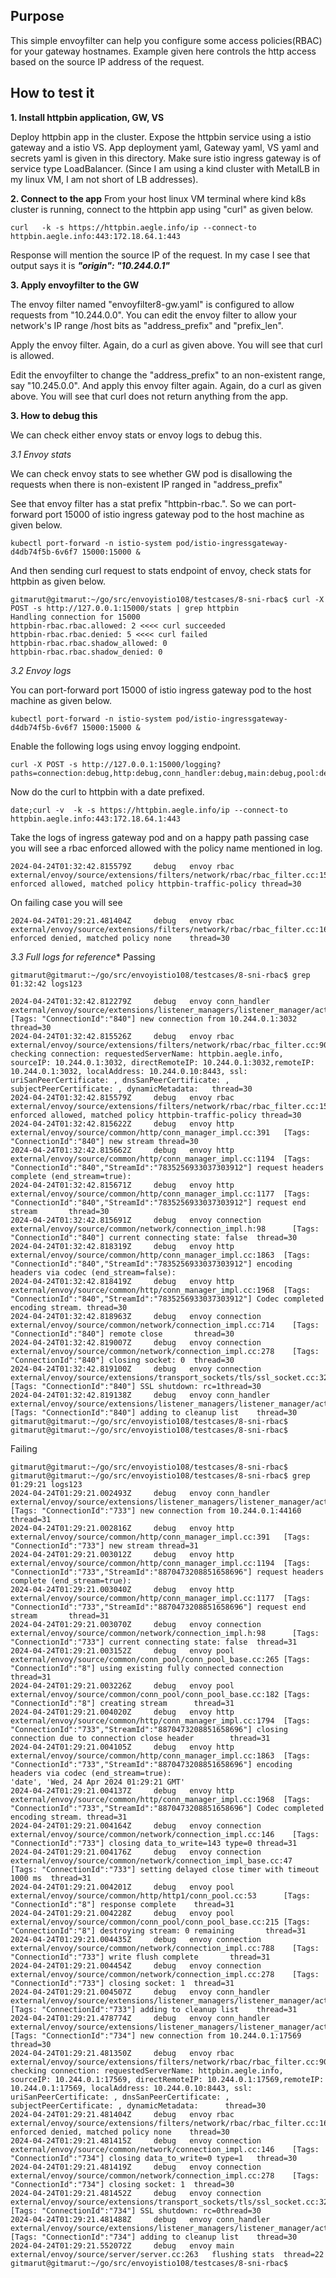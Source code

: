 ## Purpose

This simple envoyfilter can help you configure some access policies(RBAC) for your gateway hostnames. Example given here controls the http access based on the source IP address of the request.

## How to test it

**1. Install httpbin application, GW, VS**

Deploy httpbin app in the cluster. Expose the httpbin service using a istio gateway and a istio VS. App deployment yaml, Gateway yaml, VS yaml and secrets yaml is given in this directory. Make sure istio ingress gateway is of service type LoadBalancer. (Since I am using a kind cluster with MetalLB in my linux VM, I am not short of LB addresses).

**2. Connect to the app**
From your host linux VM terminal where kind k8s cluster is running, connect to the httpbin  app using "curl" as given below.

    curl   -k -s https://httpbin.aegle.info/ip --connect-to httpbin.aegle.info:443:172.18.64.1:443

Response will mention the source IP of the request. In my case I see that output says it is ***"origin": "10.244.0.1"***

**3. Apply envoyfilter to the GW**

The envoy filter named "envoyfilter8-gw.yaml" is configured to allow requests from "10.244.0.0". You can edit the envoy filter to allow your network's IP range /host bits as "address_prefix" and "prefix_len".

Apply the envoy filter. Again, do a curl as given above. You will see that curl is allowed.

Edit the envoyfilter to change the "address_prefix" to an non-existent range, say "10.245.0.0". And apply this envoy filter again.  Again, do a curl as given above. You will see that curl does not return anything from the app.

**3. How to debug this**

We can check either envoy stats or envoy logs to debug this.

*3.1 Envoy stats*

We can check envoy stats to see whether GW pod is disallowing the requests when there is non-existent IP ranged in "address_prefix"

See that envoy filter has a stat prefix "httpbin-rbac.". So we can port-forward port 15000 of istio ingress gateway pod to the host machine as given below.

    kubectl port-forward -n istio-system pod/istio-ingressgateway-d4db74f5b-6v6f7 15000:15000 &
And then sending curl request to stats endpoint of envoy, check stats for httpbin as given below.

    gitmarut@gitmarut:~/go/src/envoyistio108/testcases/8-sni-rbac$ curl -X POST -s http://127.0.0.1:15000/stats | grep httpbin
    Handling connection for 15000
    httpbin-rbac.rbac.allowed: 2 <<<< curl succeeded
    httpbin-rbac.rbac.denied: 5 <<<< curl failed
    httpbin-rbac.rbac.shadow_allowed: 0
    httpbin-rbac.rbac.shadow_denied: 0

*3.2 Envoy logs*

You can port-forward port 15000 of istio ingress gateway pod to the host machine as given below.

    kubectl port-forward -n istio-system pod/istio-ingressgateway-d4db74f5b-6v6f7 15000:15000 &

Enable the following logs using envoy logging endpoint.

    curl -X POST -s http://127.0.0.1:15000/logging?paths=connection:debug,http:debug,conn_handler:debug,main:debug,pool:debug,rbac:debug

Now do the curl to httpbin with a date prefixed.

    date;curl -v  -k -s https://httpbin.aegle.info/ip --connect-to httpbin.aegle.info:443:172.18.64.1:443

Take the logs of ingress gateway pod and on a happy path passing case you will see a rbac enforced allowed with the policy name mentioned in log.

    2024-04-24T01:32:42.815579Z     debug   envoy rbac external/envoy/source/extensions/filters/network/rbac/rbac_filter.cc:156     enforced allowed, matched policy httpbin-traffic-policy thread=30

On failing case you will see 

    2024-04-24T01:29:21.481404Z     debug   envoy rbac external/envoy/source/extensions/filters/network/rbac/rbac_filter.cc:168     enforced denied, matched policy none    thread=30

*3.3 Full logs for reference**
Passing 

    gitmarut@gitmarut:~/go/src/envoyistio108/testcases/8-sni-rbac$ grep 01:32:42 logs123
    
    2024-04-24T01:32:42.812279Z     debug   envoy conn_handler external/envoy/source/extensions/listener_managers/listener_manager/active_tcp_listener.cc:159       [Tags: "ConnectionId":"840"] new connection from 10.244.0.1:3032       thread=30
    2024-04-24T01:32:42.815526Z     debug   envoy rbac external/envoy/source/extensions/filters/network/rbac/rbac_filter.cc:90      checking connection: requestedServerName: httpbin.aegle.info, sourceIP: 10.244.0.1:3032, directRemoteIP: 10.244.0.1:3032,remoteIP: 10.244.0.1:3032, localAddress: 10.244.0.10:8443, ssl: uriSanPeerCertificate: , dnsSanPeerCertificate: , subjectPeerCertificate: , dynamicMetadata:   thread=30
    2024-04-24T01:32:42.815579Z     debug   envoy rbac external/envoy/source/extensions/filters/network/rbac/rbac_filter.cc:156     enforced allowed, matched policy httpbin-traffic-policy thread=30
    2024-04-24T01:32:42.815622Z     debug   envoy http external/envoy/source/common/http/conn_manager_impl.cc:391   [Tags: "ConnectionId":"840"] new stream thread=30
    2024-04-24T01:32:42.815662Z     debug   envoy http external/envoy/source/common/http/conn_manager_impl.cc:1194  [Tags: "ConnectionId":"840","StreamId":"7835256933037303912"] request headers complete (end_stream=true):
    2024-04-24T01:32:42.815671Z     debug   envoy http external/envoy/source/common/http/conn_manager_impl.cc:1177  [Tags: "ConnectionId":"840","StreamId":"7835256933037303912"] request end stream       thread=30
    2024-04-24T01:32:42.815691Z     debug   envoy connection external/envoy/source/common/network/connection_impl.h:98      [Tags: "ConnectionId":"840"] current connecting state: false  thread=30
    2024-04-24T01:32:42.818319Z     debug   envoy http external/envoy/source/common/http/conn_manager_impl.cc:1863  [Tags: "ConnectionId":"840","StreamId":"7835256933037303912"] encoding headers via codec (end_stream=false):
    2024-04-24T01:32:42.818419Z     debug   envoy http external/envoy/source/common/http/conn_manager_impl.cc:1968  [Tags: "ConnectionId":"840","StreamId":"7835256933037303912"] Codec completed encoding stream. thread=30
    2024-04-24T01:32:42.818963Z     debug   envoy connection external/envoy/source/common/network/connection_impl.cc:714    [Tags: "ConnectionId":"840"] remote close       thread=30
    2024-04-24T01:32:42.819007Z     debug   envoy connection external/envoy/source/common/network/connection_impl.cc:278    [Tags: "ConnectionId":"840"] closing socket: 0  thread=30
    2024-04-24T01:32:42.819100Z     debug   envoy connection external/envoy/source/extensions/transport_sockets/tls/ssl_socket.cc:329       [Tags: "ConnectionId":"840"] SSL shutdown: rc=1thread=30
    2024-04-24T01:32:42.819138Z     debug   envoy conn_handler external/envoy/source/extensions/listener_managers/listener_manager/active_stream_listener_base.cc:135       [Tags: "ConnectionId":"840"] adding to cleanup list    thread=30
    gitmarut@gitmarut:~/go/src/envoyistio108/testcases/8-sni-rbac$
    gitmarut@gitmarut:~/go/src/envoyistio108/testcases/8-sni-rbac$

Failing

    gitmarut@gitmarut:~/go/src/envoyistio108/testcases/8-sni-rbac$
    gitmarut@gitmarut:~/go/src/envoyistio108/testcases/8-sni-rbac$ grep 01:29:21 logs123
    2024-04-24T01:29:21.002493Z     debug   envoy conn_handler external/envoy/source/extensions/listener_managers/listener_manager/active_tcp_listener.cc:159       [Tags: "ConnectionId":"733"] new connection from 10.244.0.1:44160      thread=31
    2024-04-24T01:29:21.002816Z     debug   envoy http external/envoy/source/common/http/conn_manager_impl.cc:391   [Tags: "ConnectionId":"733"] new stream thread=31
    2024-04-24T01:29:21.003012Z     debug   envoy http external/envoy/source/common/http/conn_manager_impl.cc:1194  [Tags: "ConnectionId":"733","StreamId":"8870473208851658696"] request headers complete (end_stream=true):
    2024-04-24T01:29:21.003040Z     debug   envoy http external/envoy/source/common/http/conn_manager_impl.cc:1177  [Tags: "ConnectionId":"733","StreamId":"8870473208851658696"] request end stream       thread=31
    2024-04-24T01:29:21.003070Z     debug   envoy connection external/envoy/source/common/network/connection_impl.h:98      [Tags: "ConnectionId":"733"] current connecting state: false  thread=31
    2024-04-24T01:29:21.003152Z     debug   envoy pool external/envoy/source/common/conn_pool/conn_pool_base.cc:265 [Tags: "ConnectionId":"8"] using existing fully connected connection  thread=31
    2024-04-24T01:29:21.003226Z     debug   envoy pool external/envoy/source/common/conn_pool/conn_pool_base.cc:182 [Tags: "ConnectionId":"8"] creating stream      thread=31
    2024-04-24T01:29:21.004020Z     debug   envoy http external/envoy/source/common/http/conn_manager_impl.cc:1794  [Tags: "ConnectionId":"733","StreamId":"8870473208851658696"] closing connection due to connection close header        thread=31
    2024-04-24T01:29:21.004105Z     debug   envoy http external/envoy/source/common/http/conn_manager_impl.cc:1863  [Tags: "ConnectionId":"733","StreamId":"8870473208851658696"] encoding headers via codec (end_stream=true):
    'date', 'Wed, 24 Apr 2024 01:29:21 GMT'
    2024-04-24T01:29:21.004137Z     debug   envoy http external/envoy/source/common/http/conn_manager_impl.cc:1968  [Tags: "ConnectionId":"733","StreamId":"8870473208851658696"] Codec completed encoding stream. thread=31
    2024-04-24T01:29:21.004164Z     debug   envoy connection external/envoy/source/common/network/connection_impl.cc:146    [Tags: "ConnectionId":"733"] closing data_to_write=143 type=0 thread=31
    2024-04-24T01:29:21.004176Z     debug   envoy connection external/envoy/source/common/network/connection_impl_base.cc:47        [Tags: "ConnectionId":"733"] setting delayed close timer with timeout 1000 ms  thread=31
    2024-04-24T01:29:21.004201Z     debug   envoy pool external/envoy/source/common/http/http1/conn_pool.cc:53      [Tags: "ConnectionId":"8"] response complete    thread=31
    2024-04-24T01:29:21.004228Z     debug   envoy pool external/envoy/source/common/conn_pool/conn_pool_base.cc:215 [Tags: "ConnectionId":"8"] destroying stream: 0 remaining       thread=31
    2024-04-24T01:29:21.004435Z     debug   envoy connection external/envoy/source/common/network/connection_impl.cc:788    [Tags: "ConnectionId":"733"] write flush complete       thread=31
    2024-04-24T01:29:21.004454Z     debug   envoy connection external/envoy/source/common/network/connection_impl.cc:278    [Tags: "ConnectionId":"733"] closing socket: 1  thread=31
    2024-04-24T01:29:21.004507Z     debug   envoy conn_handler external/envoy/source/extensions/listener_managers/listener_manager/active_stream_listener_base.cc:135       [Tags: "ConnectionId":"733"] adding to cleanup list    thread=31
    2024-04-24T01:29:21.478774Z     debug   envoy conn_handler external/envoy/source/extensions/listener_managers/listener_manager/active_tcp_listener.cc:159       [Tags: "ConnectionId":"734"] new connection from 10.244.0.1:17569      thread=30
    2024-04-24T01:29:21.481350Z     debug   envoy rbac external/envoy/source/extensions/filters/network/rbac/rbac_filter.cc:90      checking connection: requestedServerName: httpbin.aegle.info, sourceIP: 10.244.0.1:17569, directRemoteIP: 10.244.0.1:17569,remoteIP: 10.244.0.1:17569, localAddress: 10.244.0.10:8443, ssl: uriSanPeerCertificate: , dnsSanPeerCertificate: , subjectPeerCertificate: , dynamicMetadata:      thread=30
    2024-04-24T01:29:21.481404Z     debug   envoy rbac external/envoy/source/extensions/filters/network/rbac/rbac_filter.cc:168     enforced denied, matched policy none    thread=30
    2024-04-24T01:29:21.481415Z     debug   envoy connection external/envoy/source/common/network/connection_impl.cc:146    [Tags: "ConnectionId":"734"] closing data_to_write=0 type=1   thread=30
    2024-04-24T01:29:21.481419Z     debug   envoy connection external/envoy/source/common/network/connection_impl.cc:278    [Tags: "ConnectionId":"734"] closing socket: 1  thread=30
    2024-04-24T01:29:21.481452Z     debug   envoy connection external/envoy/source/extensions/transport_sockets/tls/ssl_socket.cc:329       [Tags: "ConnectionId":"734"] SSL shutdown: rc=0thread=30
    2024-04-24T01:29:21.481488Z     debug   envoy conn_handler external/envoy/source/extensions/listener_managers/listener_manager/active_stream_listener_base.cc:135       [Tags: "ConnectionId":"734"] adding to cleanup list    thread=30
    2024-04-24T01:29:21.552072Z     debug   envoy main external/envoy/source/server/server.cc:263   flushing stats  thread=22
    gitmarut@gitmarut:~/go/src/envoyistio108/testcases/8-sni-rbac$

